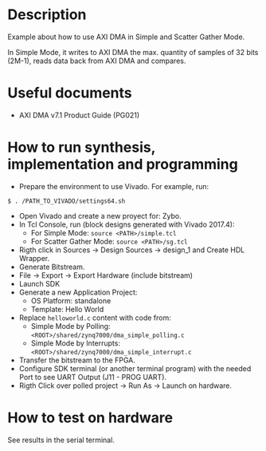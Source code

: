 # Description

Example about how to use AXI DMA in Simple and Scatter Gather Mode.

In Simple Mode, it writes to AXI DMA the max. quantity of samples of 32 bits (2M-1), reads data back from AXI DMA and compares.

# Useful documents

* AXI DMA v7.1 Product Guide (PG021)

# How to run synthesis, implementation and programming

* Prepare the environment to use Vivado. For example, run:
```
$ . /PATH_TO_VIVADO/settings64.sh
```
* Open Vivado and create a new proyect for: Zybo.
* In Tcl Console, run (block designs generated with Vivado 2017.4):
  * For Simple Mode: `source <PATH>/simple.tcl`
  * For Scatter Gather Mode: `source <PATH>/sg.tcl`
* Rigth click in Sources -> Design Sources -> design_1 and Create HDL Wrapper.
* Generate Bitstream.
* File -> Export -> Export Hardware (include bitstream)
* Launch SDK
* Generate a new Application Project:
  * OS Platform: standalone
  * Template: Hello World
* Replace `helloworld.c` content with code from:
  * Simple Mode by Polling: `<ROOT>/shared/zynq7000/dma_simple_polling.c`
  * Simple Mode by Interrupts: `<ROOT>/shared/zynq7000/dma_simple_interrupt.c`
* Transfer the bitstream to the FPGA.
* Configure SDK terminal (or another terminal program) with the needed Port to see UART Output (J11 - PROG UART).
* Rigth Click over polled project -> Run As -> Launch on hardware.

# How to test on hardware

See results in the serial terminal.
